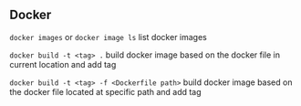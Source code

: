 ## Docker

``docker images`` or ``docker image ls`` list docker images

``docker build -t <tag> .`` build docker image based on the docker file in current location and add tag

``docker build -t <tag> -f <Dockerfile path>`` build docker image based on the docker file located at specific path and add tag